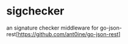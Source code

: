 # sigchecker
an signature checker middleware for go-json-rest[https://github.com/ant0ine/go-json-rest]
